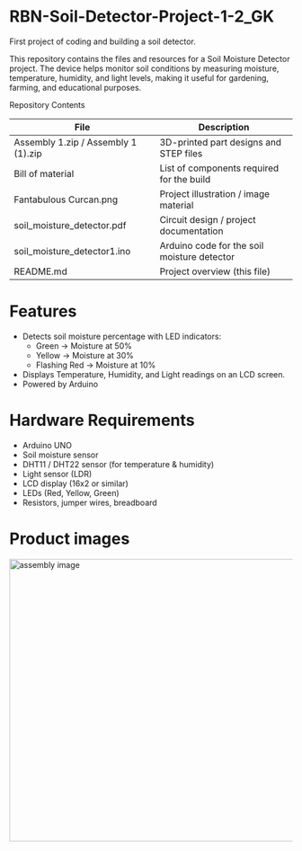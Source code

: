 # RBN-Soil-Detector-Project-1-2_GK
First project of coding and building a soil detector.

This repository contains the files and resources for a Soil Moisture Detector project.
The device helps monitor soil conditions by measuring moisture, temperature, humidity, and light levels, making it useful for gardening, farming, and educational purposes.

Repository Contents

|        File                         | Description                                 |
| ----------------------------------- | ------------------------------------------- |
| Assembly 1.zip / Assembly 1 (1).zip | 3D-printed part designs and STEP files      |
| Bill of material                    | List of components required for the build   |
| Fantabulous Curcan.png              | Project illustration / image material       |
| soil\_moisture\_detector.pdf        | Circuit design / project documentation      |
| soil\_moisture\_detector1.ino       | Arduino code for the soil moisture detector |
| README.md                           | Project overview (this file)                |

 # Features
* Detects soil moisture percentage with LED indicators:
  * Green → Moisture at 50%
  * Yellow → Moisture at 30%
  * Flashing Red → Moisture at 10%
* Displays Temperature, Humidity, and Light readings on an LCD screen.
* Powered by Arduino

# Hardware Requirements

* Arduino UNO
* Soil moisture sensor
* DHT11 / DHT22 sensor (for temperature & humidity)
* Light sensor (LDR)
* LCD display (16x2 or similar)
* LEDs (Red, Yellow, Green)
* Resistors, jumper wires, breadboard

# Product images
<img width="546" height="503" alt="assembly image" src="https://github.com/user-attachments/assets/d4ca6460-870d-4b01-aba9-8154c977d843" />

